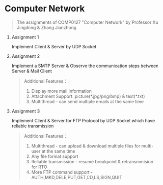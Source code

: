 # Computer Network 
> The assignments of COMP0127 "Computer Network" by Professor Xu Jingdong & Zhang Jianzhong.
1. Assignment 1
   
   Implement Client & Server by UDP Socket
   
2. Assignment 2

   Implement a SMTP Server &  Observe the communication steps between Server & Mail Client

   > Additional Features：
   >
   > 1. Display more mail information 
   > 2. Attachment Support: picture(*.jpg/png/bmp) & text(\*.txt)
   > 3. Multithread - can send multiple emails at the same time

3. Assignment 3

   Implement Client & Server for FTP Protocol by UDP Socket which have reliable transmission

   > Additional Features：
   >
   > 1. Multithread - can upload & download multiple files for multi-user at the same time
   > 2. Any file format support
   > 3. Reliable transmission - resume breakpoint & retransmmision for RTO
   > 4. More FTP command support - AUTH,MKD,DELE,PUT,GET,CD,LS,SIGN,QUIT
